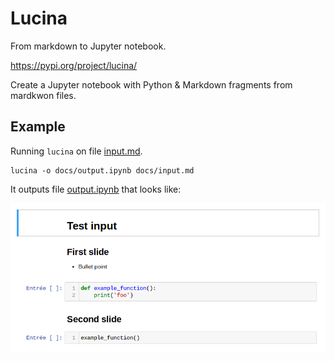 Lucina
======

From markdown to Jupyter notebook.

https://pypi.org/project/lucina/

Create a Jupyter notebook with Python & Markdown fragments from mardkwon files.

## Example

Running `lucina` on file [input.md](docs/input.md).

```shell
lucina -o docs/output.ipynb docs/input.md
```

It outputs file [output.ipynb](docs/output.ipynb) that looks like:

![Screenshot](docs/screen.png)
